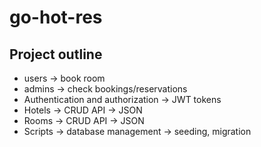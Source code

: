 # go-hot-res

## Project outline

- users -> book room
- admins -> check bookings/reservations
- Authentication and authorization -> JWT tokens
- Hotels -> CRUD API -> JSON
- Rooms -> CRUD API -> JSON
- Scripts -> database management -> seeding, migration
